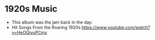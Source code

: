 # 1920s Music

- This album was the jam back in the day. 
- Hit Songs From the Roaring 1920s https://www.youtube.com/watch?v=HeOQjyuPCms
